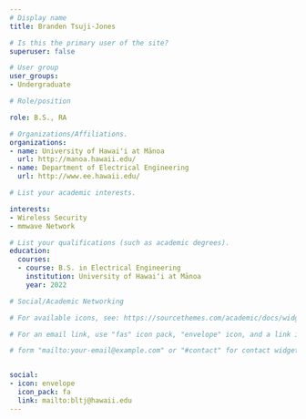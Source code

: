 ```yaml
---
# Display name
title: Branden Tsuji-Jones

# Is this the primary user of the site?
superuser: false

# User group
user_groups:
- Undergraduate

# Role/position

role: B.S., RA

# Organizations/Affiliations.
organizations:
- name: University of Hawaiʻi at Mānoa
  url: http://manoa.hawaii.edu/
- name: Department of Electrical Engineering
  url: http://www.ee.hawaii.edu/

# List your academic interests.

interests:
- Wireless Security
- mmwave Network

# List your qualifications (such as academic degrees).
education:
  courses:
  - course: B.S. in Electrical Engineering
    institution: University of Hawaiʻi at Mānoa
    year: 2022

# Social/Academic Networking

# For available icons, see: https://sourcethemes.com/academic/docs/widgets/#icons

# For an email link, use "fas" icon pack, "envelope" icon, and a link in the

# form "mailto:your-email@example.com" or "#contact" for contact widget.


social:
- icon: envelope
  icon_pack: fa
  link: mailto:bltj@hawaii.edu
---
```

